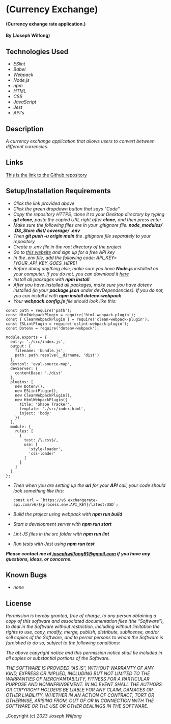 # (Currency Exchange)

#### (Currency exhange rate application.)

#### By (Joseph Wilfong)

## Technologies Used

* _ESlint_
* _Babel_
* _Webpack_
* _Node.js_
* _npm_
* _HTML_
* _CSS_
* _JavaScript_
* _Jest_
* _API's_


## Description

_A currency exchange application that allows users to convert between different currencies._

## Links

[This is the link to the Github repository](https://github.com/jcarenza67/Currency-Exchange) 


## Setup/Installation Requirements

* _Click the link provided above_
* _Click the green dropdown button that says "Code"_
* _Copy the repository HTTPS, clone it to your Desktop directory by typing ***git clone***, paste the copied URL right after **clone**, and then press enter_
* _Make sure the following files are in your .gitignore file: 
***node_modules/***
***.DS_Store***
***dist/***
***coverage/***
***.env***_
* _Then ***git push -u origin main*** the .gitignore file separately to your repository_
* _Create a .env file in the root directory of the project_
* _Go to [this website](https://www.exchangerate-api.com/) and sign up for a free API key_
* _In the .env file, add the following code: API_KEY=[YOUR_API_KEY_GOES_HERE]_
* _Before doing anything else, make sure you have ***Node.js*** installed on your computer. If you do not, you can download it [here](https://nodejs.org/en/download/)_
* _Install all packages with ***npm install***._
* _After you have installed all packages, make sure you have dotenv installed (in your ***package.json*** under devDependencies). If you do not, you can install it with ***npm install dotenv-webpack***_
* _Your ***webpack.config.js*** file should look like this:_
```
const path = require('path');
const HtmlWebpackPlugin = require('html-webpack-plugin');
const { CleanWebpackPlugin } = require('clean-webpack-plugin');
const ESLintPlugin = require('eslint-webpack-plugin');
const Dotenv = require('dotenv-webpack');

module.exports = {
  entry: './src/index.js',
  output: {
    filename: 'bundle.js',
    path: path.resolve(__dirname, 'dist')
  },
  devtool: 'eval-source-map',
  devServer: {               
    contentBase: './dist'    
  },
  plugins: [
    new Dotenv(),
    new ESLintPlugin(),
    new CleanWebpackPlugin(),
    new HtmlWebpackPlugin({
      title: 'Shape Tracker',
      template: './src/index.html',
      inject: 'body'
    })
  ],
  module: {
    rules: [
      {
        test: /\.css$/,
        use: [
          'style-loader',
          'css-loader'
        ]
      }
    ]
  }
};
```
* _Then when you are setting up the ***url*** for your ***API*** call, your code should look something like this:_
  
  ```
  const url = `https://v6.exchangerate-api.com/v6/${process.env.API_KEY}/latest/USD`;
  ```
* _Build the project using webpack with ***npm run build***_
* _Start a development server with ***npm run start***_
* _Lint JS files in the src folder with ***npm run lint***_
* _Run tests with Jest using ***npm run test***_

***_Please contact me at josephwilfong91@gmail.com if you have any questions, ideas, or concerns._***


## Known Bugs

* _none_

## License


_Permission is hereby granted, free of charge, to any person obtaining a copy of this software and associated documentation files (the “Software”), to deal in the Software without restriction, including without limitation the rights to use, copy, modify, merge, publish, distribute, sublicense, and/or sell copies of the Software, and to permit persons to whom the Software is furnished to do so, subject to the following conditions:_

_The above copyright notice and this permission notice shall be included in all copies or substantial portions of the Software._

_THE SOFTWARE IS PROVIDED “AS IS”, WITHOUT WARRANTY OF ANY KIND, EXPRESS OR IMPLIED, INCLUDING BUT NOT LIMITED TO THE WARRANTIES OF MERCHANTABILITY, FITNESS FOR A PARTICULAR PURPOSE AND NONINFRINGEMENT. IN NO EVENT SHALL THE AUTHORS OR COPYRIGHT HOLDERS BE LIABLE FOR ANY CLAIM, DAMAGES OR OTHER LIABILITY, WHETHER IN AN ACTION OF CONTRACT, TORT OR OTHERWISE, ARISING FROM, OUT OF OR IN CONNECTION WITH THE SOFTWARE OR THE USE OR OTHER DEALINGS IN THE SOFTWARE._

_Copyright (c) _2023_ _Joseph Wilfong_
